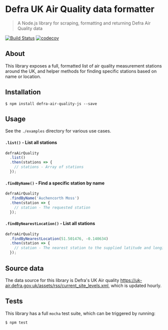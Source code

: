# Defra UK Air Quality data formatter

> A Node.js library for scraping, formatting and returning Defra Air Quality data

[![Build Status](https://travis-ci.org/chrishutchinson/defra-air-quality-js.svg?branch=master)](https://travis-ci.org/chrishutchinson/defra-air-quality-js) [![codecov](https://codecov.io/gh/chrishutchinson/defra-air-quality-js/branch/master/graph/badge.svg)](https://codecov.io/gh/chrishutchinson/defra-air-quality-js)

## About

This library exposes a full, formatted list of air quality measurement stations around the UK, and helper methods for finding specific stations based on name or location.


## Installation

    $ npm install defra-air-quality-js --save


## Usage

See the `./examples` directory for various use cases.

#### `.list()` - List all stations

```js
defraAirQuality
  .list()
  .then(stations => {
    // stations - Array of stations
  });
```

#### `.findByName()` - Find a specific station by name

```js
defraAirQuality
  .findByName('Auchencorth Moss')
  .then(station => {
    // station - The requested station
  });
```

#### `.findByNearestLocation()` - List all stations

```js
defraAirQuality
  .findByNearestLocation(51.501476, -0.140634)
  .then(station => {
    // station - The nearest station to the supplied latitude and longitude
  });
```


## Source data

The data source for this library is Defra's UK Air quality https://uk-air.defra.gov.uk/assets/rss/current_site_levels.xml, which is updated hourly.


## Tests

This library has a full `mocha` test suite, which can be triggered by running:

    $ npm test
